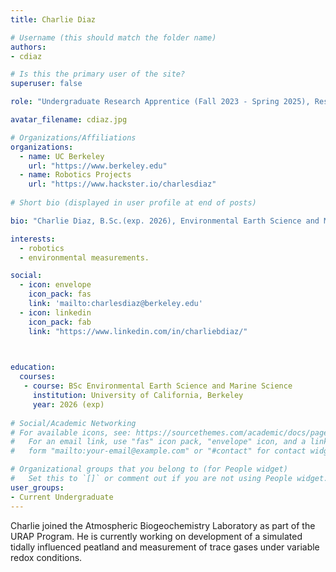 ```yaml
---
title: Charlie Diaz

# Username (this should match the folder name)
authors:
- cdiaz

# Is this the primary user of the site?
superuser: false

role: "Undergraduate Research Apprentice (Fall 2023 - Spring 2025), Research Assistant (Summer 2025)"

avatar_filename: cdiaz.jpg

# Organizations/Affiliations
organizations:
  - name: UC Berkeley
    url: "https://www.berkeley.edu"
  - name: Robotics Projects
    url: "https://www.hackster.io/charlesdiaz"
    
# Short bio (displayed in user profile at end of posts)

bio: "Charlie Diaz, B.Sc.(exp. 2026), Environmental Earth Science and Marine Science, University of California at Berkeley. URAP researcher in Atmospheric Biogeochemistry Lab (Sept 2023- present)"

interests:
  - robotics
  - environmental measurements.

social:
  - icon: envelope
    icon_pack: fas
    link: 'mailto:charlesdiaz@berkeley.edu'
  - icon: linkedin
    icon_pack: fab
    link: "https://www.linkedin.com/in/charliebdiaz/"


    
education:
  courses:
   - course: BSc Environmental Earth Science and Marine Science
     institution: University of California, Berkeley
     year: 2026 (exp)
      
# Social/Academic Networking
# For available icons, see: https://sourcethemes.com/academic/docs/page-builder/#icons
#   For an email link, use "fas" icon pack, "envelope" icon, and a link in the
#   form "mailto:your-email@example.com" or "#contact" for contact widget.

# Organizational groups that you belong to (for People widget)
#   Set this to `[]` or comment out if you are not using People widget.
user_groups:
- Current Undergraduate
---
```


Charlie joined the Atmospheric Biogeochemistry Laboratory as part of the URAP Program.  He is currently working on development of a simulated tidally influenced peatland and measurement of trace gases under variable redox conditions.  
